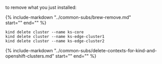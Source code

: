 <!--tear-down-kind-start-->
to remove what you just installed:

{%
    include-markdown "../common-subs/brew-remove.md"   
    start="<!--brew-remove-start-->"
    end="<!--brew-remove-end-->"
%}
```shell
kind delete cluster --name ks-core
kind delete cluster --name ks-edge-cluster1
kind delete cluster --name ks-edge-cluster2
```
{%
    include-markdown "../common-subs/delete-contexts-for-kind-and-openshift-clusters.md"
    start="<!--delete-contexts-for-kind-and-openshift-clusters-start-->"
    end="<!--delete-contexts-for-kind-and-openshift-clusters-end-->"
%}



<!--tear-down-kind-end-->
